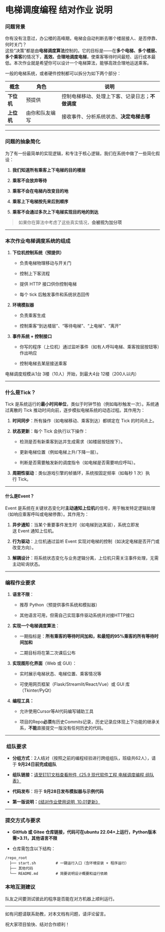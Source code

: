 # 电梯调度编程 结对作业 说明

### 问题背景

你有没有注意过，办公楼的高峰期，电梯会自动判断去哪个楼层接人、是否停靠、何时关门？  
这些“决策”都是由**电梯调度算法**控制的。它的目标是——在**多个电梯、多个楼层、多个乘客**的情况下，**高效、合理地调度电梯**，使乘客等待时间最短、运行成本最低。本次作业就是希望你可以设计一个电梯算法，能够高效合理地运送乘客。

一般的电梯系统，或者硬件控制都可以拆分为如下两个部分：

| 概念 | 角色 | 说明 |
| --- | --- | --- |
| **下位机** | 预提供 | 控制电梯移动、处理上下客、记录日志；**不做调度** |
| **上位机** | 由你和队友编写 | 接收事件、分析系统状态、**决定电梯去哪** |

---

### 问题的抽象简化

为了有一份最简单的实现逻辑，和专注于核心逻辑，我们在系统中做了一些简化假设：

1.  **我们知道所有乘客上下电梯的目的楼层**
    
2.  **乘客不会放弃等待**
    
3.  **乘客不会在电梯内改变目的地**
    
4.  **乘客上下电梯按先来后到顺序**
    
5.  **乘客不会通过多次上下电梯实现目的地的到达**
    

>  如果你在算法中考虑了这些真实情况，**会被视为加分项**

---

### 本次作业电梯调度系统的组成

1.  **下位机控制系统（预提供）**
    
    *   负责电梯物理移动与开关门
        
    *   控制上下客流程
        
    *   提供 HTTP 接口供你控制电梯
        
    *   每个 tick 后触发事件和系统状态回传
        
2.  **环境模拟器**
    
    *   负责乘客生成
        
    *   控制乘客“到达楼层”、“等待电梯”、“上电梯”、“离开”
        
3.  **事件系统 + 控制接口**
    
    *   你写的程序（上位机）通过监听事件（如有人呼叫电梯、乘客按层按钮等）作出响应
        
    *   控制电梯去某层接送乘客
        

电梯调度规模从1台 3楼（10人）开始，到最大4台 12楼（200人以内）

---

### 什么是Tick？

Tick 是系统运行的**最小时间单位**，类似于时钟节拍（例如每秒触发一次）。系统通过离散的 Tick 推动时间向前，逐步模拟电梯系统的动态过程。其作用为：

1.  **时间同步**：所有操作（如电梯移动、乘客到达）都绑定在 Tick 的时间点上。
    
2.  **状态更新**：每个 Tick 会执行以下操作：
    
    *   检测是否有新乘客到达并生成需求（如楼层按钮按下）。
        
    *   更新电梯位置（例如电梯上升/下降一层）。
        
    *   判断是否需要触发新的调度指令（如电梯是否需要响应呼叫）。
        
3.  **周期性驱动**：类似游戏引擎的帧循环，系统按固定频率（如每秒 1 次）执行 Tick。
    

---

#### 什么是Event？

Event 是系统在关键状态变化时**主动通知上位机**的信号，用于触发特定逻辑处理（如响应乘客呼叫或电梯停靠）。其作用为：

1.  **异步通知**：当某个重要事件发生时（如电梯到达某层），系统立即发送 Event 通知上位机。
    
2.  **行为驱动**：上位机通过监听 Event 实现对电梯的控制（如决定电梯是否开门或改变方向）。
    
3.  **解耦设计**：将系统状态变化与业务逻辑分离，上位机只需关注事件处理，无需主动轮询状态。
    

---

### 编程作业要求

1.  **语言不限**：
    
    *   推荐 Python（预提供事件系统和模拟器）
        
    *   其他语言可用，但需自己实现事件驱动系统并对接HTTP接口
        
2.  **实现一个电梯调度算法**：
    
    *   一期指标是：**所有乘客的等待时间加和，和最短的95%乘客的所有等待时间加和**
        
    *   二期目标将在第二次课后公布
        
3.  **实现图形化界面**（Web 或 GUI）：
    
    *   实时展示电梯状态、电梯位置、乘客情况等
        
    *   可使用网页框架（Flask/Streamlit/React/Vue）或 GUI 库（Tkinter/PyQt）
        
4.  **编程工具：**
    
    *   允许使用Cursor等AI代码编写辅助工具
        
    *   项目的Repo**必须**有历史Commits记录，历史记录应体现上下功能的继承关系，**不能**直接提交一版没有任何历史的代码。
        

---

###  组队要求

*   **分组方式**：2人结对（按照之前的编程经验进行跨组组队，班级共62人），请于 **9月24日前完成组队**
    
*   **组队链接：**[请至钉钉文档查看附件《25.9 现代软件工程 电梯调度编程 组队表》](https://alidocs.dingtalk.com/i/nodes/mweZ92PV6MEDQxX2T9GNypMEWxEKBD6p?iframeQuery=anchorId%3DX02mfuv97cw9jdhb4dxu15)
    
*   **代码发布**：将于 **9月28日发布模拟器与示例代码**
    
*   **第一版说明：**[《结对作业使用说明  10.01更新》](https://alidocs.dingtalk.com/i/nodes/OG9lyrgJPz0Px4aAU90jAk0gWzN67Mw4?utm_scene=person_space)
    

---

### 提交方式与要求

*   **GitHub 或 Gitee 仓库链接，代码可在ubuntu 22.04+上运行，Python版本需>3.11，其他语言不限**
    
*   仓库需包含以下结构：
    

```plaintext
/repo_root
  ├── start.sh         # 一键运行入口（含环境安装 + 程序运行）
  ├── 其他代码
  └── README.md        # 简要说明设计概要和运行依赖
```

### 本地互测建议

队友之间要测试彼此的程序是否能在对方机器上顺利运行。

---

如有问题请联系助教，对本文档有问题，请评论留言。

祝大家项目愉快、结对合作顺利！